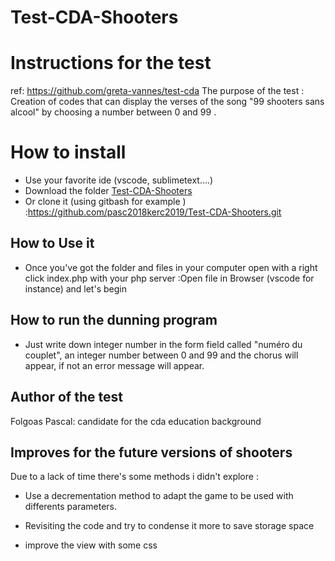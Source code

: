 # Test-CDA-Shooters

# Instructions for the test

ref: https://github.com/greta-vannes/test-cda
The purpose of the test : 
Creation of  codes that can display the verses of the 
song "99 shooters sans alcool" by choosing a number between 0 and 99 .


#  How to install

- Use your favorite ide (vscode, sublimetext....)
- Download the folder [Test-CDA-Shooters](https://github.com/pasc2018kerc2019/Test-CDA-Shooters)  
- Or clone it  (using gitbash for example ) :https://github.com/pasc2018kerc2019/Test-CDA-Shooters.git

## How to Use it

- Once you've got the folder and files in your computer open with a right click index.php with your php server :Open file in Browser (vscode for instance)
and let's begin


## How to run the dunning program

- Just write down integer number in the form field called "numéro du couplet", an integer number 
 between 0 and 99 and the chorus will appear, if not an error message will appear.

## Author of the test
Folgoas Pascal: candidate for the cda education background




## Improves for the future versions of shooters
Due to a lack of time there's some methods i didn't explore :
- Use a decrementation method to adapt the game to be used with differents 
 parameters.
 
 - Revisiting the code and try to condense it more to save storage space 

 - improve the view with some css 




